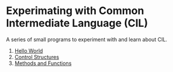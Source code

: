 # Experimating with Common Intermediate Language (CIL)

A series of small programs to experiment with and learn about CIL.

1. [Hello World](./01-hello-world)
1. [Control Structures](./02-control-structures)
1. [Methods and Functions](./03-method-invocation)